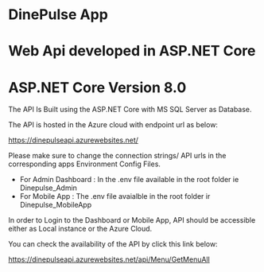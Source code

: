 # DinePulse App

# Web Api developed in ASP.NET Core

# ASP.NET Core Version 8.0

The API Is Built using the ASP.NET Core with MS SQL Server as Database.

The API is hosted in the Azure cloud with endpoint url as below:

https://dinepulseapi.azurewebsites.net/

Please make sure to change the connection strings/ API urls in the corresponding apps Environment Config Files.

- For Admin Dashboard : In the .env file available in the root folder ie Dinepulse_Admin
- For Mobile App : The .env file avaialble in the root folder ir Dinepulse_MobileApp

In order to Login to the Dashboard or Mobile App, API should be accessible either as Local instance or the  Azure Cloud.

You can check the availability of the API by click this link below: 

https://dinepulseapi.azurewebsites.net/api/Menu/GetMenuAll

 
